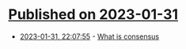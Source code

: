 # [Published on 2023-01-31](index.md)

* [2023-01-31, 22:07:55](https://lobste.rs/s/nzoaxx/what_is_consensus) - [What is consensus](https://twitter.com/AlexMillerDB/status/1592470377284112385)
